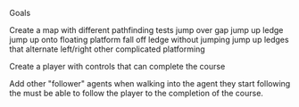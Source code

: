 Goals

Create a map with different pathfinding tests
	jump over gap
	jump up ledge
	jump up onto floating platform
	fall off ledge without jumping
	jump up ledges that alternate left/right
	other complicated platforming

Create a player with controls that can complete the course

Add other "follower" agents
	when walking into the agent they start following
	the must be able to follow the player to the completion of the course.